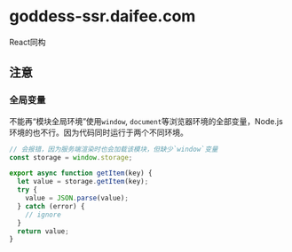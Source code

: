 # goddess-ssr.daifee.com
React同构





## 注意

### 全局变量

不能再“模块全局环境”使用`window`, `document`等浏览器环境的全部变量，Node.js环境的也不行。因为代码同时运行于两个不同环境。

```js
// 会报错，因为服务端渲染时也会加载该模块，但缺少`window`变量
const storage = window.storage;

export async function getItem(key) {
  let value = storage.getItem(key);
  try {
    value = JSON.parse(value);
  } catch (error) {
    // ignore
  }
  return value;
}
```
